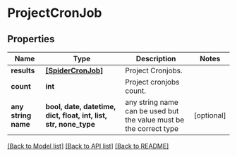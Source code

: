 # ProjectCronJob


## Properties
Name | Type | Description | Notes
------------ | ------------- | ------------- | -------------
**results** | [**[SpiderCronJob]**](SpiderCronJob.md) | Project Cronjobs. | 
**count** | **int** | Project cronjobs count. | 
**any string name** | **bool, date, datetime, dict, float, int, list, str, none_type** | any string name can be used but the value must be the correct type | [optional]

[[Back to Model list]](../README.md#documentation-for-models) [[Back to API list]](../README.md#documentation-for-api-endpoints) [[Back to README]](../README.md)


